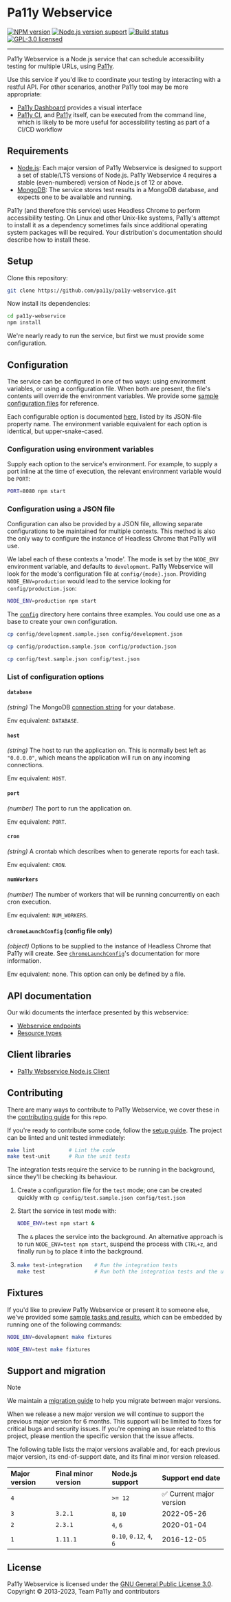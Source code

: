 # Pa11y Webservice

[![NPM version][shield-npm]][info-npm]
[![Node.js version support][shield-node]][info-node]
[![Build status][shield-build]][info-build]
[![GPL-3.0 licensed][shield-license]][info-license]

---

Pa11y Webservice is a Node.js service that can schedule accessibility testing for multiple URLs, using [Pa11y][pa11y].

Use this service if you'd like to coordinate your testing by interacting with a restful API. For other scenarios, another Pa11y tool may be more appropriate:

- [Pa11y Dashboard][pa11y-dashboard] provides a visual interface
- [Pa11y CI][pa11y-ci], and [Pa11y][pa11y] itself, can be executed from the command line, which is likely to be more useful for accessibility testing as part of a CI/CD workflow

## Requirements

- [Node.js][node]: Each major version of Pa11y Webservice is designed to support a set of stable/LTS versions of Node.js. Pa11y Webservice 4 requires a stable (even-numbered) version of Node.js of 12 or above.
- [MongoDB][mongo]: The service stores test results in a MongoDB database, and expects one to be available and running.

Pa11y (and therefore this service) uses Headless Chrome to perform accessibility testing. On Linux and other Unix-like systems, Pa11y's attempt to install it as a dependency sometimes fails since additional operating system packages will be required. Your distribution's documentation should describe how to install these.

## Setup

Clone this repository:

```sh
git clone https://github.com/pa11y/pa11y-webservice.git
```

Now install its dependencies:

```sh
cd pa11y-webservice
npm install
```

We're nearly ready to run the service, but first we must provide some configuration.

## Configuration

The service can be configured in one of two ways: using environment variables, or using a configuration file. When both are present, the file's contents will override the environment variables. We provide some [sample configuration files](config) for reference.

Each configurable option is documented [here](#list-of-configuration-options), listed by its JSON-file property name. The environment variable equivalent for each option is identical, but upper-snake-cased.

### Configuration using environment variables

Supply each option to the service's environment. For example, to supply a port inline at the time of execution, the relevant environment variable would be `PORT`:

```sh
PORT=8080 npm start
```

### Configuration using a JSON file

Configuration can also be provided by a JSON file, allowing separate configurations to be maintained for multiple contexts. This method is also the only way to configure the instance of Headless Chrome that Pa11y will use.

We label each of these contexts a 'mode'. The mode is set by the `NODE_ENV` environment variable, and defaults to `development`. Pa11y Webservice will look for the mode's configuration file at `config/{mode}.json`. Providing `NODE_ENV=production` would lead to the service looking for `config/production.json`:

```sh
NODE_ENV=production npm start
```

The [`config`](config) directory here contains three examples. You could use one as a base to create your own configuration.

```sh
cp config/development.sample.json config/development.json
```

```sh
cp config/production.sample.json config/production.json
```

```sh
cp config/test.sample.json config/test.json
```

### List of configuration options

#### `database`

*(string)* The MongoDB [connection string][mongo-connection-string] for your database.

Env equivalent: `DATABASE`.

#### `host`

*(string)* The host to run the application on. This is normally best left as `"0.0.0.0"`, which means the application will run on any incoming connections.

Env equivalent: `HOST`.

#### `port`

*(number)* The port to run the application on.

Env equivalent: `PORT`.

#### `cron`

*(string)* A crontab which describes when to generate reports for each task.

Env equivalent: `CRON`.

#### `numWorkers`

*(number)* The number of workers that will be running concurrently on each cron execution.

Env equivalent: `NUM_WORKERS`.

#### `chromeLaunchConfig` (config file only)

*(object)* Options to be supplied to the instance of Headless Chrome that Pa11y will create. See [`chromeLaunchConfig`](https://github.com/pa11y/pa11y#chromelaunchconfig-object)'s documentation for more information.

Env equivalent: none. This option can only be defined by a file.

## API documentation

Our wiki documents the interface presented by this webservice:

- [Webservice endpoints][wiki-web-service]
- [Resource types][wiki-resources]

## Client libraries

- [Pa11y Webservice Node.js Client][pa11y-webservice-client-node]

## Contributing

There are many ways to contribute to Pa11y Webservice, we cover these in the [contributing guide](CONTRIBUTING.md) for this repo.

If you're ready to contribute some code, follow the [setup guide](#setup). The project can be linted and unit tested immediately:

```sh
make lint           # Lint the code
make test-unit      # Run the unit tests
```

The integration tests require the service to be running in the background, since they'll be checking its behaviour.

1. Create a configuration file for the `test` mode; one can be created quickly with `cp config/test.sample.json config/test.json`
1. Start the service in test mode with:
   ```sh
   NODE_ENV=test npm start &
   ```

   The `&` places the service into the background. An alternative approach is to run `NODE_ENV=test npm start`, suspend the process with `CTRL+z`, and finally run `bg` to place it into the background.
1. ```sh
   make test-integration    # Run the integration tests
   make test                # Run both the integration tests and the unit tests mentioned above
   ```

## Fixtures

If you'd like to preview Pa11y Webservice or present it to someone else, we've provided some [sample tasks and results](data/fixture), which can be embedded by running one of the following commands:

```sh
NODE_ENV=development make fixtures
```

```sh
NODE_ENV=test make fixtures
```

## Support and migration

> [!NOTE]
> We maintain a [migration guide](MIGRATION.md) to help you migrate between major versions.

When we release a new major version we will continue to support the previous major version for 6 months. This support will be limited to fixes for critical bugs and security issues. If you're opening an issue related to this project, please mention the specific version that the issue affects.

The following table lists the major versions available and, for each previous major version, its end-of-support date, and its final minor version released.

| Major version | Final minor version | Node.js support          | Support end date |
| :------------ | :-----------------  | :----------------------- | :--------------- |
| `4`           |                     | `>= 12`                  | ✅ Current major version |
| `3`           | `3.2.1`             | `8`, `10`                | 2022-05-26       |
| `2`           | `2.3.1`             | `4`, `6`                 | 2020-01-04       |
| `1`           | `1.11.1`            | `0.10`, `0.12`, `4`, `6` | 2016-12-05       |

## License

Pa11y Webservice is licensed under the [GNU General Public License 3.0][info-license].  
Copyright &copy; 2013-2023, Team Pa11y and contributors

[mongo]: http://www.mongodb.org/
[mongo-connection-string]: http://docs.mongodb.org/manual/reference/connection-string/
[node]: http://nodejs.org/
[pa11y]: https://github.com/pa11y/pa11y
[pa11y-ci]: https://github.com/pa11y/pa11y-ci
[pa11y-dashboard]: https://github.com/pa11y/pa11y-dashboard
[pa11y-webservice-client-node]: https://github.com/pa11y/pa11y-webservice-client-node
[wiki-web-service]: https://github.com/pa11y/pa11y-webservice/wiki/Web-Service-Endpoints
[wiki-resources]: https://github.com/pa11y/pa11y-webservice/wiki/Resource-Types

[info-license]: LICENSE
[info-node]: package.json
[info-npm]: https://www.npmjs.com/package/pa11y-webservice
[info-build]: https://github.com/pa11y/pa11y-webservice/actions/workflows/tests.yml
[shield-license]: https://img.shields.io/badge/license-GPL%203.0-blue.svg
[shield-node]: https://img.shields.io/node/v/pa11y-webservice
[shield-npm]: https://img.shields.io/npm/v/pa11y-webservice.svg
[shield-build]: https://github.com/pa11y/pa11y-webservice/actions/workflows/tests.yml/badge.svg
